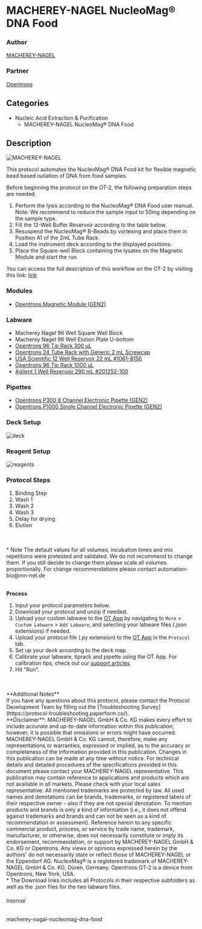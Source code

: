 # MACHEREY-NAGEL NucleoMag® DNA Food


### Author
[MACHEREY-NAGEL](https://www.mn-net.com/us)

### Partner
[Opentrons](https://opentrons.com/)


## Categories
* Nucleic Acid Extraction & Purification
	* MACHEREY-NAGEL NucleoMag® DNA Food


## Description
![MACHEREY-NAGEL](https://opentrons-protocol-library-website.s3.amazonaws.com/custom-README-images/macherey-nagel/MN_Logo_50.jpeg)

This protocol automates the NucleoMag® DNA Food kit for flexible magnetic bead based isolation of DNA from food samples.

Before beginning the protocol on the OT-2, the following preparation steps are needed.
1. Perform the lysis according to the NucleoMag® DNA Food user manual. Note: We recommend to reduce the sample input to 50mg depending on the sample type.
2. Fill the 12-Well Buffer Reservoir according to the table below.
3. Resuspend the NucleoMag® B-Beads by vortexing and place them in Position A1 of the 2mL Tube Rack.
4. Load the instrument deck according to the displayed positions.
5. Place the Square-well Block containing the lysates on the Magnetic Module and start the run.


You can access the full description of this workflow on the OT-2 by visiting this link: [link](https://opentrons-protocol-library-website.s3.amazonaws.com/custom-README-images/macherey-nagel-dna-food/line29.pdf)


### Modules
* [Opentrons Magnetic Module (GEN2)](https://shop.opentrons.com/magnetic-module-gen2/)


### Labware
* Macherey Nagel 96 Well Square Well Block
* Macherey Nagel 96 Well Elution Plate U-bottom
* [Opentrons 96 Tip Rack 300 µL](https://shop.opentrons.com/collections/opentrons-tips/products/opentrons-300ul-tips)
* [Opentrons 24 Tube Rack with Generic 2 mL Screwcap](https://shop.opentrons.com/collections/opentrons-tips/products/tube-rack-set-1)
* [USA Scientific 12 Well Reservoir 22 mL #1061-8150](https://www.usascientific.com/12-channel-automation-reservoir.aspx)
* [Opentrons 96 Tip Rack 1000 µL](https://shop.opentrons.com/collections/opentrons-tips/products/opentrons-1000ul-tips)
* [Agilent 1 Well Reservoir 290 mL #201252-100](https://www.agilent.com/store/en_US/Prod-201252-100/201252-100)


### Pipettes
* [Opentrons P300 8 Channel Electronic Pipette (GEN2)](https://shop.opentrons.com/8-channel-electronic-pipette/)
* [Opentrons P1000 Single Channel Electronic Pipette (GEN2)](https://shop.opentrons.com/single-channel-electronic-pipette-p20/)


### Deck Setup
![deck](https://opentrons-protocol-library-website.s3.amazonaws.com/custom-README-images/macherey-nagel/deck.png)


### Reagent Setup
![reagents](https://opentrons-protocol-library-website.s3.amazonaws.com/custom-README-images/macherey-nagel-dna-food/line56reagents.png)


### Protocol Steps
1. Binding Step
2. Wash 1
3. Wash 2
4. Wash 3
5. Delay for drying
6. Elution
</br>
</br>
* Note
The default values for all volumes, incubation times and mix repetitions were pretested and validated.
We do not recommend to change them. If you still decide to change them please scale all volumes proportionally.
For change recommendations please contact automation-bio@mn-net.de
</br>
</br>

**Process**
1. Input your protocol parameters below.
2. Download your protocol and unzip if needed.
3. Upload your custom labware to the [OT App](https://opentrons.com/ot-app) by navigating to `More` > `Custom Labware` > `Add Labware`, and selecting your labware files (.json extensions) if needed.
4. Upload your protocol file (.py extension) to the [OT App](https://opentrons.com/ot-app) in the `Protocol` tab.
5. Set up your deck according to the deck map.
6. Calibrate your labware, tiprack and pipette using the OT App. For calibration tips, check out our [support articles](https://support.opentrons.com/en/collections/1559720-guide-for-getting-started-with-the-ot-2).
7. Hit "Run".
</br>
</br>
**Additional Notes**
</br>
If you have any questions about this protocol, please contact the Protocol Development Team by filling out the [Troubleshooting Survey](https://protocol-troubleshooting.paperform.co/).
</br>
**Disclaimer**: MACHEREY-NAGEL GmbH & Co. KG makes every effort to include accurate and up-to-date information within this publication; however, it is possible that omissions or errors might have occurred. MACHEREY-NAGEL GmbH & Co. KG cannot, therefore, make any representations or warranties, expressed or implied, as to the accuracy or completeness of the information provided in this publication. Changes in this publication can be made at any time without notice. For technical details and detailed procedures of the specifications provided in this document please contact your MACHEREY-NAGEL representative. This publication may contain reference to applications and products which are not available in all markets. Please check with your local sales representative.
All mentioned trademarks are protected by law. All used names and denotations can be brands, trademarks, or registered labels of their respective owner – also if they are not special denotation. To mention products and brands is only a kind of information (i.e., it does not offend against trademarks and brands and can not be seen as a kind of recommendation or assessment). Reference herein to any specific commercial product, process, or service by trade name, trademark, manufacturer, or otherwise, does not necessarily constitute or imply its endorsement, recommendation, or support by MACHEREY-NAGEL GmbH & Co. KG or Opentrons. Any views or opinions expressed herein by the authors' do not necessarily state or reflect those of MACHEREY-NAGEL or the Eppendorf AG. NucleoMag® is a registered trademark of MACHEREY-NAGEL GmbH & Co. KG, Düren, Germany. Opentrons OT-2 is a device from Opentrons, New York, USA.
</br>
* The Download links includes all Protocols in their respective subfolders as well as the .json files for the two labware files.


###### Internal
macherey-nagal-nucleomag-dna-food

